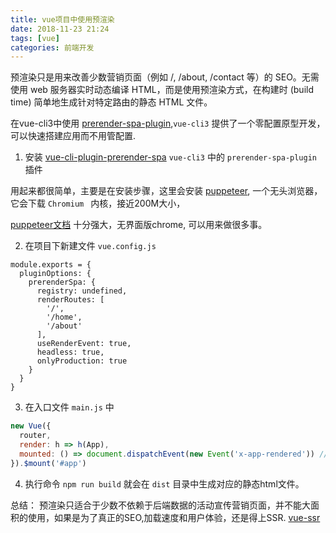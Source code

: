 ```yaml
---
title: vue项目中使用预渲染
date: 2018-11-23 21:24
tags: [vue]
categories: 前端开发
---
```


预渲染只是用来改善少数营销页面（例如 /, /about, /contact 等）的 SEO。无需使用 web 服务器实时动态编译 HTML，而是使用预渲染方式，在构建时 (build time) 简单地生成针对特定路由的静态 HTML 文件。

<!-- more -->

在vue-cli3中使用 [prerender-spa-plugin](https://github.com/chrisvfritz/prerender-spa-plugin),`vue-cli3` 提供了一个零配置原型开发，可以快速搭建应用而不用管配置.
1. 安装 [vue-cli-plugin-prerender-spa](https://github.com/SolarLiner/vue-cli-plugin-prerender-spa) `vue-cli3` 中的 `prerender-spa-plugin` 插件

用起来都很简单，主要是在安装步骤，这里会安装 [puppeteer](https://github.com/GoogleChrome/puppeteer), 一个无头浏览器，它会下载 `Chromium ` 内核，接近200M大小，

[puppeteer文档](https://zhaoqize.github.io/puppeteer-api-zh_CN/#/) 十分强大，无界面版chrome, 可以用来做很多事。

2. 在项目下新建文件 `vue.config.js`

```javascirpt
module.exports = {
  pluginOptions: {
    prerenderSpa: {
      registry: undefined,
      renderRoutes: [
        '/',
        '/home',
        '/about'
      ],
      useRenderEvent: true,
      headless: true,
      onlyProduction: true
    }
  }
}
```

3. 在入口文件 `main.js` 中

```javascript
new Vue({
  router,
  render: h => h(App),
  mounted: () => document.dispatchEvent(new Event('x-app-rendered')) // add
}).$mount('#app')
```
4. 执行命令 `npm run build` 就会在 `dist` 目录中生成对应的静态html文件。

总结：
预渲染只适合于少数不依赖于后端数据的活动宣传营销页面，并不能大面积的使用，如果是为了真正的SEO,加载速度和用户体验，还是得上SSR.
[vue-ssr](https://ssr.vuejs.org/zh/)
